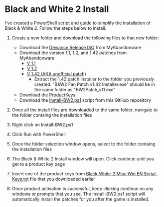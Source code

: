 # Black and White 2 Install

I've created a PowerShell script and guide to simplify the installation of Black & White 2. Follow the steps below to install.

1. Create a new folder and download the following files to that new folder:
    - Download the [Deviance Release ISO](https://d2.myabandonware.com/t/493c8f11-ac55-44ac-95a1-471e31f19579/Black-White-2_Win_EN-ES-DE-FR-IT-NL-PL_ISO-Version-Deviance-Release.iso) from MyAbandonware
    - Download the version 1.1, 1.2, and 1.42 patches from MyAbandonware
      - [V 1.1](https://d2.myabandonware.com/t/e27308d2-7b23-46f8-88dc-0b60334558c1/Black-White-2_Patch_Win_EN_Patch-v11.exe)
      - [V 1.2](https://d2.myabandonware.com/t/273d916a-a21f-4276-8afd-a6de96944bc6/Black-White-2_Patch_Win_EN_Patch-v12.exe)
      - [V 1.42 (AKA unofficial patch)](https://d2.myabandonware.com/t/e508ed13-77fb-4ff4-881b-c35978909115/Black-White-2_Patch_Win_EN_Patch-v142.zip)
          - Extract the 1.42 patch installer to the folder you previously created. "B&W2 Fan Patch v1.42 Installer.exe" should be in the same folder as "BW2Patch_v11.exe"
   - Download the [ProductKeys](https://d2.myabandonware.com/t/bd19e765-b5d1-4bcd-95c6-460c50f8ca59/Black-White-2_Misc_Win_EN_Serial-Keys.txt)
   - Download the [Install-BW2.ps1](https://github.com/N00bScriptr/Black-and-White-2-Install/blob/59a3cf00706c94e4685e94439acb022fd484a2bf/Install-BW2.ps1) script from this GitHub repository
 
4. Once all the install files are downloaded to the same folder, navigate to the folder containg the installation files
5. Right click on Install-BW2.ps1
6. Click Run with PowerShell
7. Once the folder selection window opens, select to the folder containg the installation files
8. The Black & White 2 Install window will open. Click continue until you get to a product key page
9. Insert one of the product keys from [Black-White-2 Misc Win EN Serial-Keys.txt](https://d2.myabandonware.com/t/bd19e765-b5d1-4bcd-95c6-460c50f8ca59/Black-White-2_Misc_Win_EN_Serial-Keys.txt) file that you downloaded earlier
10. Once product activation is successful, keep clicking continue on any windows or prompts that you see. The Install-BW2.ps1 script will automatically install the patches for you after the game is installed.
